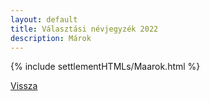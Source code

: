 ```yaml
---
layout: default
title: Választási névjegyzék 2022
description: Márok
---
```


{% include settlementHTMLs/Maarok.html %}

[Vissza](../)